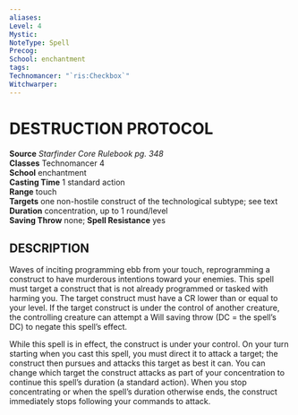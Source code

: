 ```yaml
---
aliases: 
Level: 4
Mystic: 
NoteType: Spell
Precog: 
School: enchantment 
tags: 
Technomancer: "`ris:Checkbox`"
Witchwarper: 
---
```

# DESTRUCTION PROTOCOL

**Source** _Starfinder Core Rulebook pg. 348_  
**Classes** Technomancer 4  
**School** enchantment  
**Casting Time** 1 standard action  
**Range** touch  
**Targets** one non-hostile construct of the technological subtype; see text  
**Duration** concentration, up to 1 round/level  
**Saving Throw** none; **Spell Resistance** yes

## DESCRIPTION

Waves of inciting programming ebb from your touch, reprogramming a construct to have murderous intentions toward your enemies. This spell must target a construct that is not already programmed or tasked with harming you. The target construct must have a CR lower than or equal to your level. If the target construct is under the control of another creature, the controlling creature can attempt a Will saving throw (DC = the spell’s DC) to negate this spell’s effect.

While this spell is in effect, the construct is under your control. On your turn starting when you cast this spell, you must direct it to attack a target; the construct then pursues and attacks this target as best it can. You can change which target the construct attacks as part of your concentration to continue this spell’s duration (a standard action). When you stop concentrating or when the spell’s duration otherwise ends, the construct immediately stops following your commands to attack.